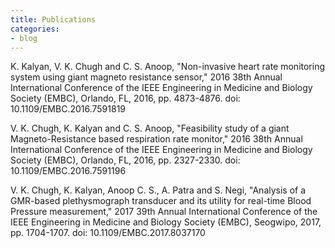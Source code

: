 ```yaml
---
title: Publications 
categories:
- blog
---
```


K. Kalyan, V. K. Chugh and C. S. Anoop, "Non-invasive heart rate monitoring system using giant magneto resistance sensor," 2016 38th Annual International Conference of the IEEE Engineering in Medicine and Biology Society (EMBC), Orlando, FL, 2016, pp. 4873-4876.
doi: 10.1109/EMBC.2016.7591819

V. K. Chugh, K. Kalyan and C. S. Anoop, "Feasibility study of a giant Magneto-Resistance based respiration rate monitor," 2016 38th Annual International Conference of the IEEE Engineering in Medicine and Biology Society (EMBC), Orlando, FL, 2016, pp. 2327-2330.
doi: 10.1109/EMBC.2016.7591196

V. K. Chugh, K. Kalyan, Anoop C. S., A. Patra and S. Negi, "Analysis of a GMR-based plethysmograph transducer and its utility for real-time Blood Pressure measurement," 2017 39th Annual International Conference of the IEEE Engineering in Medicine and Biology Society (EMBC), Seogwipo, 2017, pp. 1704-1707.
doi: 10.1109/EMBC.2017.8037170
